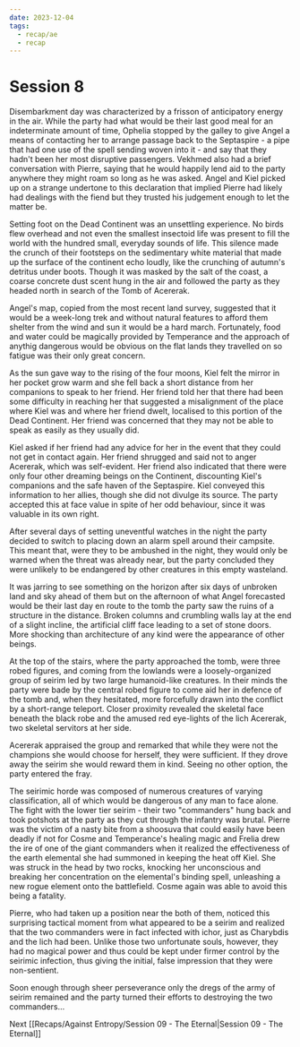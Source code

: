 ```yaml
---
date: 2023-12-04
tags:
  - recap/ae
  - recap
---
```

# Session 8

Disembarkment day was characterized by a frisson of anticipatory energy in the air. While the party had what would be their last good meal for an indeterminate amount of time, Ophelia stopped by the galley to give Angel a means of contacting her to arrange passage back to the Septaspire - a pipe that had one use of the spell sending woven into it - and say that they hadn't been her most disruptive passengers. Vekhmed also had a brief conversation with Pierre, saying that he would happily lend aid to the party anywhere they might roam so long as he was asked. Angel and Kiel picked up on a strange undertone to this declaration that implied Pierre had likely had dealings with the fiend but they trusted his judgement enough to let the matter be.  
  
Setting foot on the Dead Continent was an unsettling experience. No birds flew overhead and not even the smallest insectoid life was present to fill the world with the hundred small, everyday sounds of life. This silence made the crunch of their footsteps on the sedimentary white material that made up the surface of the continent echo loudly, like the crunching of autumn's detritus under boots. Though it was masked by the salt of the coast, a coarse concrete dust scent hung in the air and followed the party as they headed north in search of the Tomb of Acererak.  
  
Angel's map, copied from the most recent land survey, suggested that it would be a week-long trek and without natural features to afford them shelter from the wind and sun it would be a hard march. Fortunately, food and water could be magically provided by Temperance and the approach of anythig dangerous would be obvious on the flat lands they travelled on so fatigue was their only great concern.  
  
As the sun gave way to the rising of the four moons, Kiel felt the mirror in her pocket grow warm and she fell back a short distance from her companions to speak to her friend. Her friend told her that there had been some difficulty in reaching her that suggested a misalignment of the place where Kiel was and where her friend dwelt, localised to this portion of the Dead Continent. Her friend was concerned that they may not be able to speak as easily as they usually did.  
  
Kiel asked if her friend had any advice for her in the event that they could not get in contact again. Her friend shrugged and said not to anger Acererak, which was self-evident. Her friend also indicated that there were only four other dreaming beings on the Continent, discounting Kiel's companions and the safe haven of the Septaspire. Kiel conveyed this information to her allies, though she did not divulge its source. The party accepted this at face value in spite of her odd behaviour, since it was valuable in its own right.  
  
After several days of setting uneventful watches in the night the party decided to switch to placing down an alarm spell around their campsite. This meant that, were they to be ambushed in the night, they would only be warned when the threat was already near, but the party concluded they were unlikely to be endangered by other creatures in this empty wasteland.  
  
It was jarring to see something on the horizon after six days of unbroken land and sky ahead of them but on the afternoon of what Angel forecasted would be their last day en route to the tomb the party saw the ruins of a structure in the distance. Broken columns and crumbling walls lay at the end of a slight incline, the artificial cliff face leading to a set of stone doors. More shocking than architecture of any kind were the appearance of other beings.  
  
At the top of the stairs, where the party approached the tomb, were three robed figures, and coming from the lowlands were a loosely-organized group of seirim led by two large humanoid-like creatures. In their minds the party were bade by the central robed figure to come aid her in defence of the tomb and, when they hesitated, more forcefully drawn into the conflict by a short-range teleport. Closer proximity revealed the skeletal face beneath the black robe and the amused red eye-lights of the lich Acererak, two skeletal servitors at her side.  
  
Acererak appraised the group and remarked that while they were not the champions she would choose for herself, they were sufficient. If they drove away the seirim she would reward them in kind. Seeing no other option, the party entered the fray.  
  
The seirimic horde was composed of numerous creatures of varying classification, all of which would be dangerous of any man to face alone. The fight with the lower tier seirim - their two "commanders" hung back and took potshots at the party as they cut through the infantry was brutal. Pierre was the victim of a nasty bite from a shoosuva that could easily have been deadly if not for Cosme and Temperance's healing magic and Frelia drew the ire of one of the giant commanders when it realized the effectiveness of the earth elemental she had summoned in keeping the heat off Kiel. She was struck in the head by two rocks, knocking her unconscious and breaking her concentration on the elemental's binding spell, unleashing a new rogue element onto the battlefield. Cosme again was able to avoid this being a fatality.  
  
Pierre, who had taken up a position near the both of them, noticed this surprising tactical moment from what appeared to be a seirim and realized that the two commanders were in fact infected with ichor, just as Charybdis and the lich had been. Unlike those two unfortunate souls, however, they had no magical power and thus could be kept under firmer control by the seirimic infection, thus giving the initial, false impression that they were non-sentient.  
  
Soon enough through sheer perseverance only the dregs of the army of seirim remained and the party turned their efforts to destroying the two commanders…

Next
[[Recaps/Against Entropy/Session 09 - The Eternal|Session 09 - The Eternal]]